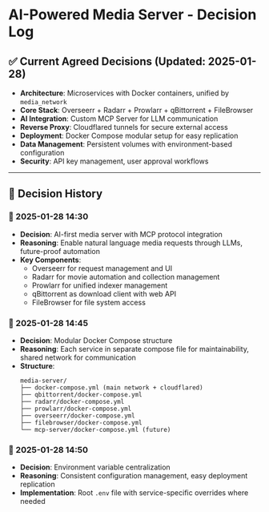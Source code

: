 # AI-Powered Media Server - Decision Log

## ✅ Current Agreed Decisions (Updated: 2025-01-28)

- **Architecture**: Microservices with Docker containers, unified by `media_network`
- **Core Stack**: Overseerr + Radarr + Prowlarr + qBittorrent + FileBrowser
- **AI Integration**: Custom MCP Server for LLM communication
- **Reverse Proxy**: Cloudflared tunnels for secure external access
- **Deployment**: Docker Compose modular setup for easy replication
- **Data Management**: Persistent volumes with environment-based configuration
- **Security**: API key management, user approval workflows

---

## 📌 Decision History

### 📅 2025-01-28 14:30
- **Decision**: AI-first media server with MCP protocol integration
- **Reasoning**: Enable natural language media requests through LLMs, future-proof automation
- **Key Components**: 
  - Overseerr for request management and UI
  - Radarr for movie automation and collection management
  - Prowlarr for unified indexer management
  - qBittorrent as download client with web API
  - FileBrowser for file system access

### 📅 2025-01-28 14:45
- **Decision**: Modular Docker Compose structure
- **Reasoning**: Each service in separate compose file for maintainability, shared network for communication
- **Structure**: 
  ```
  media-server/
  ├── docker-compose.yml (main network + cloudflared)
  ├── qbittorrent/docker-compose.yml
  ├── radarr/docker-compose.yml
  ├── prowlarr/docker-compose.yml
  ├── overseerr/docker-compose.yml
  ├── filebrowser/docker-compose.yml
  └── mcp-server/docker-compose.yml (future)
  ```

### 📅 2025-01-28 14:50
- **Decision**: Environment variable centralization
- **Reasoning**: Consistent configuration management, easy deployment replication
- **Implementation**: Root `.env` file with service-specific overrides where needed 